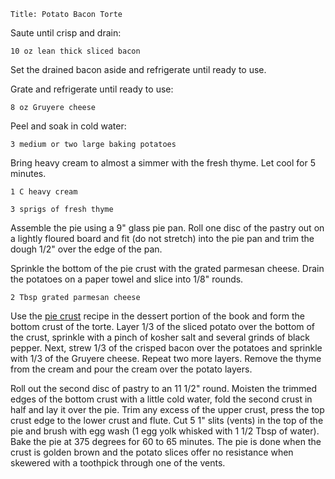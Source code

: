 ~~~ recipe-info
Title: Potato Bacon Torte
~~~

Saute until crisp and drain:

~~~ recipe-ingredients
10 oz lean thick sliced bacon
~~~

Set the drained bacon aside and refrigerate until ready to use.

Grate and refrigerate until ready to use:

~~~ recipe-ingredients
8 oz Gruyere cheese
~~~

Peel and soak in cold water:

~~~ recipe-ingredients
3 medium or two large baking potatoes
~~~

Bring heavy cream to almost a simmer with the fresh thyme. Let cool for 5 minutes.

~~~ recipe-ingredients
1 C heavy cream

3 sprigs of fresh thyme
~~~

Assemble the pie using a 9" glass pie pan. Roll one disc of the pastry out on a lightly floured
board and fit (do not stretch) into the pie pan and trim the dough 1/2" over the edge of the pan.

Sprinkle the bottom of the pie crust with the grated parmesan cheese. Drain the potatoes on a paper
towel and slice into 1/8" rounds.

~~~ recipe-ingredients
2 Tbsp grated parmesan cheese
~~~

Use the
[pie crust](#id=recipes-PieCrust&categories.0=Desserts)
recipe in the dessert portion of the book and form the bottom crust of the torte. Layer 1/3 of the
sliced potato over the bottom of the crust, sprinkle with a pinch of kosher salt and several grinds
of black pepper. Next, strew 1/3 of the crisped bacon over the potatoes and sprinkle with 1/3 of the
Gruyere cheese. Repeat two more layers. Remove the thyme from the cream and pour the cream over the
potato layers.

Roll out the second disc of pastry to an 11 1/2" round. Moisten the trimmed edges of the bottom
crust with a little cold water, fold the second crust in half and lay it over the pie. Trim any
excess of the upper crust, press the top crust edge to the lower crust and flute. Cut 5 1" slits
(vents) in the top of the pie and brush with egg wash (1 egg yolk whisked with 1 1/2 Tbsp of water).
Bake the pie at 375 degrees for 60 to 65 minutes. The pie is done when the crust is golden brown and
the potato slices offer no resistance when skewered with a toothpick through one of the vents.
